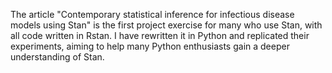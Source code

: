 The article "Contemporary statistical inference for infectious disease models using Stan" is the first project exercise for many who use Stan, with all code written in Rstan. I have rewritten it in Python and replicated their experiments, aiming to help many Python enthusiasts gain a deeper understanding of Stan.
